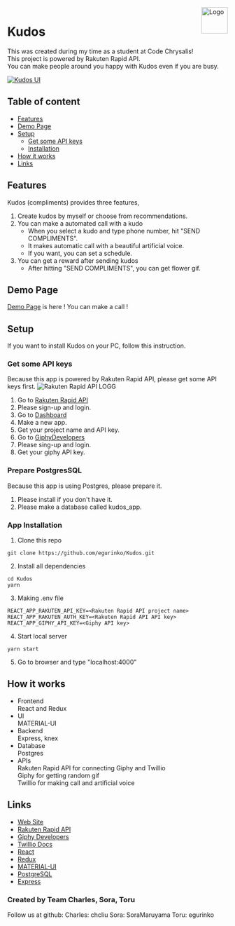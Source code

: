 <a href="https://kudos-love.herokuapp.com/">
    <img src="https://user-images.githubusercontent.com/23233648/48875001-a7c43380-ee39-11e8-9d55-bf8494bba4ed.png" alt="Logo" title="Kudos" align="right" height="60" />
</a>

# Kudos

This was created during my time as a student at Code Chrysalis!<br>
This project is powered by Rakuten Rapid API.<br>
You can make people around you happy with Kudos even if you are busy.

[![Kudos UI](https://user-images.githubusercontent.com/23233648/48925664-a6fad280-ef09-11e8-8b6a-9ce8e6777faa.png)](https://kudos-love.herokuapp.com/)

## Table of content

- [Features](#Features)
- [Demo Page](#Demo-Page)
- [Setup](#Setup)
  - [Get some API keys](#Get-some-API-keys)
  - [Installation](#Installation)
- [How it works](#How-it-works)
- [Links](#links)

## Features

Kudos (compliments) provides three features,

1. Create kudos by myself or choose from recommendations.
2. You can make a automated call with a kudo
   - When you select a kudo and type phone number, hit "SEND COMPLIMENTS".
   - It makes automatic call with a beautiful artificial voice.
   - If you want, you can set a schedule.
3. You can get a reward after sending kudos
   - After hitting "SEND COMPLIMENTS", you can get flower gif.

## Demo Page

[Demo Page](https://kudos-love.herokuapp.com/) is here ! You can make a call !

## Setup

If you want to install Kudos on your PC, follow this instruction.

### Get some API keys

Because this app is powered by Rakuten Rapid API, please get some API keys first.
![Rakuten Rapid API LOGG](https://user-images.githubusercontent.com/23233648/48876649-80be2f80-ee42-11e8-989e-ae7165cbf63d.png)

1. Go to [Rakuten Rapid API](https://english.api.rakuten.net/)
2. Please sign-up and login.
3. Go to [Dashboard](https://dashboard.rapidapi.com/login)
4. Make a new app.
5. Get your project name and API key.
6. Go to [GiphyDevelopers](https://developers.giphy.com/)
7. Please sing-up and login.
8. Get your giphy API key.

### Prepare PostgresSQL

Because this app is using Postgres, please prepare it.

1. Please install if you don't have it.
2. Please make a database called kudos_app.

### App Installation

1. Clone this repo

```
git clone https://github.com/egurinko/Kudos.git
```

2. Install all dependencies

```
cd Kudos
yarn
```

3. Making .env file

```
REACT_APP_RAKUTEN_API_KEY=<Rakuten Rapid API project name>
REACT_APP_RAKUTEN_AUTH_KEY=<Rakuten Rapid API API key>
REACT_APP_GIPHY_API_KEY=<Giphy API key>
```

4. Start local server

```
yarn start
```

5. Go to browser and type "localhost:4000"

## How it works

- Frontend<br>
  React and Redux
- UI<br>
  MATERIAL-UI
- Backend<br>
  Express, knex
- Database<br>
  Postgres
- APIs<br>Rakuten Rapid API for connecting Giphy and Twillio<br>Giphy for getting random gif<br>Twillio for making call and artificial voice

## Links

- [Web Site](https://kudos-love.herokuapp.com/)
- [Rakuten Rapid API](https://english.api.rakuten.net/)
- [Giphy Developers](https://developers.giphy.com/)
- [Twillio Docs](https://jp.twilio.com/docs/)
- [React](https://reactjs.org/)
- [Redux](https://redux.js.org/)
- [MATERIAL-UI](https://material-ui.com/)
- [PostgreSQL](https://www.postgresql.org/)
- [Express](http://expressjs.com/)

### Created by Team Charles, Sora, Toru
Follow us at github:
Charles: chcliu
Sora: SoraMaruyama
Toru: egurinko

